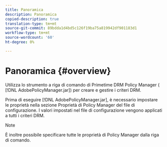 ```yaml
---
title: Panoramica
description: Panoramica
copied-description: true
translation-type: tm+mt
source-git-commit: 89bdda1d4bd5c126f19ba75a819942df901183d1
workflow-type: tm+mt
source-wordcount: '60'
ht-degree: 0%

---
```



# Panoramica {#overview}

Utilizza lo strumento a riga di comando di Primetime DRM Policy Manager ( [!DNL AdobePolicyManager.jar]) per creare e gestire i criteri DRM.

Prima di eseguire [!DNL AdobePolicyManager.jar], è necessario impostare le proprietà nella sezione Proprietà di Policy Manager del file di configurazione. I valori impostati nel file di configurazione vengono applicati a tutti i criteri DRM.

>[!NOTE]
>
>È inoltre possibile specificare tutte le proprietà di Policy Manager dalla riga di comando.